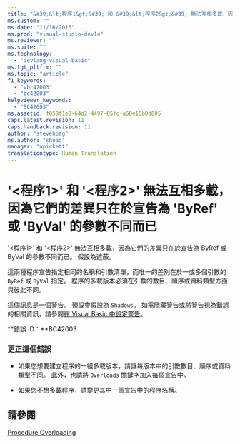```yaml
---
title: "&#39;&lt;程序1&gt;&#39; 和 &#39;&lt;程序2&gt;&#39; 無法互相多載，因為它們的差異只在於宣告為 &#39;ByRef&#39; 或 &#39;ByVal&#39; 的參數不同而已 | Microsoft Docs"
ms.custom: ""
ms.date: "11/16/2016"
ms.prod: "visual-studio-dev14"
ms.reviewer: ""
ms.suite: ""
ms.technology: 
  - "devlang-visual-basic"
ms.tgt_pltfrm: ""
ms.topic: "article"
f1_keywords: 
  - "vbc42003"
  - "bc42003"
helpviewer_keywords: 
  - "BC42003"
ms.assetid: f058f1e0-64d2-4497-85fc-a58e16b0d805
caps.latest.revision: 11
caps.handback.revision: 11
author: "stevehoag"
ms.author: "shoag"
manager: "wpickett"
translationtype: Human Translation
---
```

# &#39;&lt;程序1&gt;&#39; 和 &#39;&lt;程序2&gt;&#39; 無法互相多載，因為它們的差異只在於宣告為 &#39;ByRef&#39; 或 &#39;ByVal&#39; 的參數不同而已
'\<程序1\>' 和 '\<程序2\>' 無法互相多載，因為它們的差異只在於宣告為 ByRef 或 ByVal 的參數不同而已。 假設為遮蔽。  
  
 這兩種程序宣告指定相同的名稱和引數清單，而唯一的差別在於一或多個引數的 `ByRef` 或 `ByVal` 指定。 程序的多載版本必須在引數的數目、順序或資料類型方面與彼此不同。  
  
 這個訊息是一個警告。 預設會假設為 `Shadows`。 如需隱藏警告或將警告視為錯誤的相關資訊，請參閱[在 Visual Basic 中設定警告](/visual-studio/ide/configuring-warnings-in-visual-basic)。  
  
 **錯誤 ID︰**BC42003  
  
### 更正這個錯誤  
  
-   如果您想要建立程序的一組多載版本，請讓每版本中的引數數目、順序或資料類型不同。 此外，也請將 `Overloads` 關鍵字加入每個宣告中。  
  
-   如果您不想多載程序，請變更其中一個宣告中的程序名稱。  
  
## 請參閱  
 [Procedure Overloading](../../visual-basic/programming-guide/language-features/procedures/procedure-overloading.md)